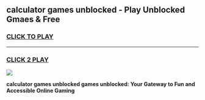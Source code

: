
## calculator games unblocked - Play Unblocked Gmaes & Free
<h3>
<a href="https://news.freeplayer.one?title=calculator_games_unblocked&ref=23F">CLICK TO PLAY</a></h3>
<hr>

<h3>
<a href="https://news.freeplayer.one?title=calculator_games_unblocked&ref=23F">CLICK 2 PLAY</a>
  
</h3>

<a href="https://news.freeplayer.one?title=calculator_games_unblocked&ref=23F/"><img src="https://clearcache.store/games.png"></a>


**calculator games unblocked games unblocked: Your Gateway to Fun and Accessible Online Gaming**
